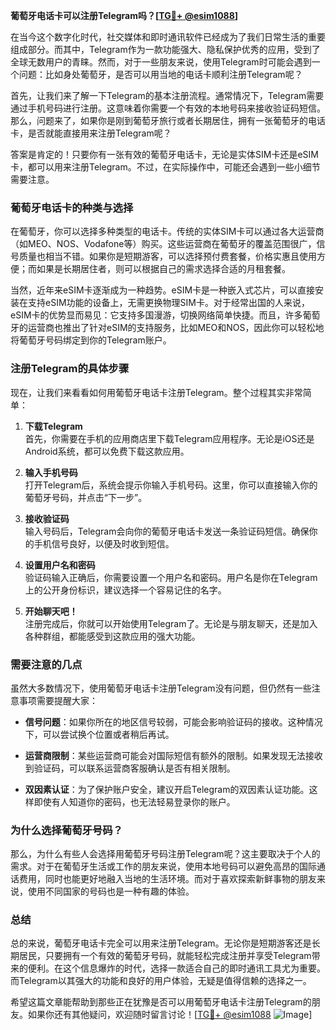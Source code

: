 **葡萄牙电话卡可以注册Telegram吗？[[TG💪+ @esim1088](https://t.me/s/esim1088)]**

在当今这个数字化时代，社交媒体和即时通讯软件已经成为了我们日常生活的重要组成部分。而其中，Telegram作为一款功能强大、隐私保护优秀的应用，受到了全球无数用户的青睐。然而，对于一些朋友来说，使用Telegram时可能会遇到一个问题：比如身处葡萄牙，是否可以用当地的电话卡顺利注册Telegram呢？

首先，让我们来了解一下Telegram的基本注册流程。通常情况下，Telegram需要通过手机号码进行注册。这意味着你需要一个有效的本地号码来接收验证码短信。那么，问题来了，如果你是刚到葡萄牙旅行或者长期居住，拥有一张葡萄牙的电话卡，是否就能直接用来注册Telegram呢？

答案是肯定的！只要你有一张有效的葡萄牙电话卡，无论是实体SIM卡还是eSIM卡，都可以用来注册Telegram。不过，在实际操作中，可能还会遇到一些小细节需要注意。

### **葡萄牙电话卡的种类与选择**

在葡萄牙，你可以选择多种类型的电话卡。传统的实体SIM卡可以通过各大运营商（如MEO、NOS、Vodafone等）购买。这些运营商在葡萄牙的覆盖范围很广，信号质量也相当不错。如果你是短期游客，可以选择预付费套餐，价格实惠且使用方便；而如果是长期居住者，则可以根据自己的需求选择合适的月租套餐。

当然，近年来eSIM卡逐渐成为一种趋势。eSIM卡是一种嵌入式芯片，可以直接安装在支持eSIM功能的设备上，无需更换物理SIM卡。对于经常出国的人来说，eSIM卡的优势显而易见：它支持多国漫游，切换网络简单快捷。而且，许多葡萄牙的运营商也推出了针对eSIM的支持服务，比如MEO和NOS，因此你可以轻松地将葡萄牙号码绑定到你的Telegram账户。

### **注册Telegram的具体步骤**

现在，让我们来看看如何用葡萄牙电话卡注册Telegram。整个过程其实非常简单：

1. **下载Telegram**  
   首先，你需要在手机的应用商店里下载Telegram应用程序。无论是iOS还是Android系统，都可以免费下载这款应用。

2. **输入手机号码**  
   打开Telegram后，系统会提示你输入手机号码。这里，你可以直接输入你的葡萄牙号码，并点击“下一步”。

3. **接收验证码**  
   输入号码后，Telegram会向你的葡萄牙电话卡发送一条验证码短信。确保你的手机信号良好，以便及时收到短信。

4. **设置用户名和密码**  
   验证码输入正确后，你需要设置一个用户名和密码。用户名是你在Telegram上的公开身份标识，建议选择一个容易记住的名字。

5. **开始聊天吧！**  
   注册完成后，你就可以开始使用Telegram了。无论是与朋友聊天，还是加入各种群组，都能感受到这款应用的强大功能。

### **需要注意的几点**

虽然大多数情况下，使用葡萄牙电话卡注册Telegram没有问题，但仍然有一些注意事项需要提醒大家：

- **信号问题**：如果你所在的地区信号较弱，可能会影响验证码的接收。这种情况下，可以尝试换个位置或者稍后再试。
  
- **运营商限制**：某些运营商可能会对国际短信有额外的限制。如果发现无法接收到验证码，可以联系运营商客服确认是否有相关限制。

- **双因素认证**：为了保护账户安全，建议开启Telegram的双因素认证功能。这样即使有人知道你的密码，也无法轻易登录你的账户。

### **为什么选择葡萄牙号码？**

那么，为什么有些人会选择用葡萄牙号码注册Telegram呢？这主要取决于个人的需求。对于在葡萄牙生活或工作的朋友来说，使用本地号码可以避免高昂的国际通话费用，同时也能更好地融入当地的生活环境。而对于喜欢探索新鲜事物的朋友来说，使用不同国家的号码也是一种有趣的体验。

### **总结**

总的来说，葡萄牙电话卡完全可以用来注册Telegram。无论你是短期游客还是长期居民，只要拥有一个有效的葡萄牙号码，就能轻松完成注册并享受Telegram带来的便利。在这个信息爆炸的时代，选择一款适合自己的即时通讯工具尤为重要。而Telegram以其强大的功能和良好的用户体验，无疑是值得信赖的选择之一。

希望这篇文章能帮助到那些正在犹豫是否可以用葡萄牙电话卡注册Telegram的朋友。如果你还有其他疑问，欢迎随时留言讨论！[[TG💪+ @esim1088](https://t.me/s/esim1088) ![Image](https://i.postimg.cc/4NQfJmqS/Snipaste-2025-05-13-00-14-12.png)]